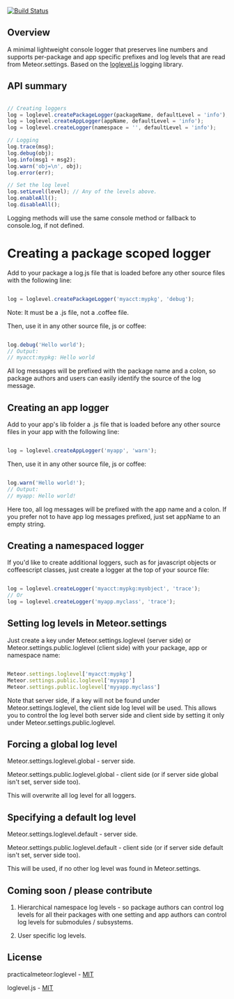 [![Build Status](https://travis-ci.org/spacejamio/meteor-loglevel.svg?branch=master)](https://travis-ci.org/spacejamio/meteor-loglevel)

## Overview

A minimal lightweight console logger that preserves line numbers and supports per-package and app specific prefixes and log levels that are read from Meteor.settings. Based on the [loglevel.js](https://github.com/pimterry/loglevel) logging library.

## API summary

```javascript

// Creating loggers
log = loglevel.createPackageLogger(packageName, defaultLevel = 'info');
log = loglevel.createAppLogger(appName, defaultLevel = 'info');
log = loglevel.createLogger(namespace = '', defaultLevel = 'info');

// Logging
log.trace(msg);
log.debug(obj);
log.info(msg1 + msg2);
log.warn('obj=\n', obj);
log.error(err);

// Set the log level
log.setLevel(level); // Any of the levels above.
log.enableAll();
log.disableAll();
```

Logging methods will use the same console method or fallback to console.log, if not defined.

# Creating a package scoped logger

Add to your package a log.js file that is loaded before any other source files with the following line:

```javascript

log = loglevel.createPackageLogger('myacct:mypkg', 'debug');
```

Note: It must be a .js file, not a .coffee file.

Then, use it in any other source file, js or coffee:

```javascript

log.debug('Hello world');
// Output:
// myacct:mypkg: Hello world
```

All log messages will be prefixed with the package name and a colon, so package authors and users can easily identify the source of the log message.

## Creating an app logger

Add to your app's lib folder a .js file that is loaded before any other source files in your app with the following line:

```javascript

log = loglevel.createAppLogger('myapp', 'warn');
```

Then, use it in any other source file, js or coffee:

```javascript

log.warn('Hello world!');
// Output:
// myapp: Hello world!
```

Here too, all log messages will be prefixed with the app name and a colon. If you prefer not to have app log messages prefixed, just set appName to an empty string.

## Creating a namespaced logger

If you'd like to create additional loggers, such as for javascript objects or coffeescript classes, just create a logger at the top of your source file:

```javascript

log = loglevel.createLogger('myacct:mypkg:myobject', 'trace');
// Or
log = loglevel.createLogger('myapp.myclass', 'trace');
```

## Setting log levels in Meteor.settings

Just create a key under Meteor.settings.loglevel (server side) or Meteor.settings.public.loglevel (client side) with your package, app or namespace name:

```javascript

Meteor.settings.loglevel['myacct:mypkg']
Meteor.settings.public.loglevel['myyapp']
Meteor.settings.public.loglevel['myyapp.myclass']
```

Note that server side, if a key will not be found under Meteor.settings.loglevel, the client side log level will be used. This allows you to control the log level both server side and client side by setting it only under Meteor.settings.public.loglevel.

## Forcing a global log level

Meteor.settings.loglevel.global - server side. 

Meteor.settings.public.loglevel.global - client side (or if server side global isn't set, server side too).

This will overwrite all log level for all loggers.

## Specifying a default log level

Meteor.settings.loglevel.default - server side. 

Meteor.settings.public.loglevel.default - client side (or if server side default isn't set, server side too).

This will be used, if no other log level was found in Meteor.settings.

## Coming soon / please contribute

1. Hierarchical namespace log levels - so package authors can control log levels for all their packages with one setting and app authors can control log levels for submodules / subsystems.

2. User specific log levels.

## License

practicalmeteor:loglevel - [MIT](https://github.com/practicalmeteor/meteor-loglevel/blob/master/LICENSE.txt)

loglevel.js - [MIT](https://github.com/pimterry/loglevel/blob/master/LICENSE-MIT)
